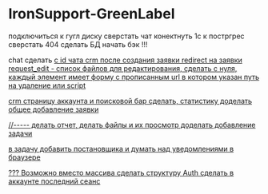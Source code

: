 # IronSupport-GreenLabel

подключиться к гугл диску
сверстать чат
конектнуть 1с к постргрес
сверстать 404
сделать БД
начать бэк
!!!

chat сделать <a href=""> с id чата
crm после создания заявки redirect на заявки
request_edit - список файлов для редактирования, сделать с нуля, каждый элемент имеет форму с прописанным url в котором указан путь на удаление или script


crm страницу аккаунта и поисковой бар сделать, статистику
доделать общее добавление заявки

//-----
делать отчет,
делать файлы и их просмотр
доделать добавление задачи

в задачу добавить постановщика и думать над уведомлениями в браузере

???
Возможно вместо массива сделать структуру Auth 
сделать в аккаунте последний сеанс
